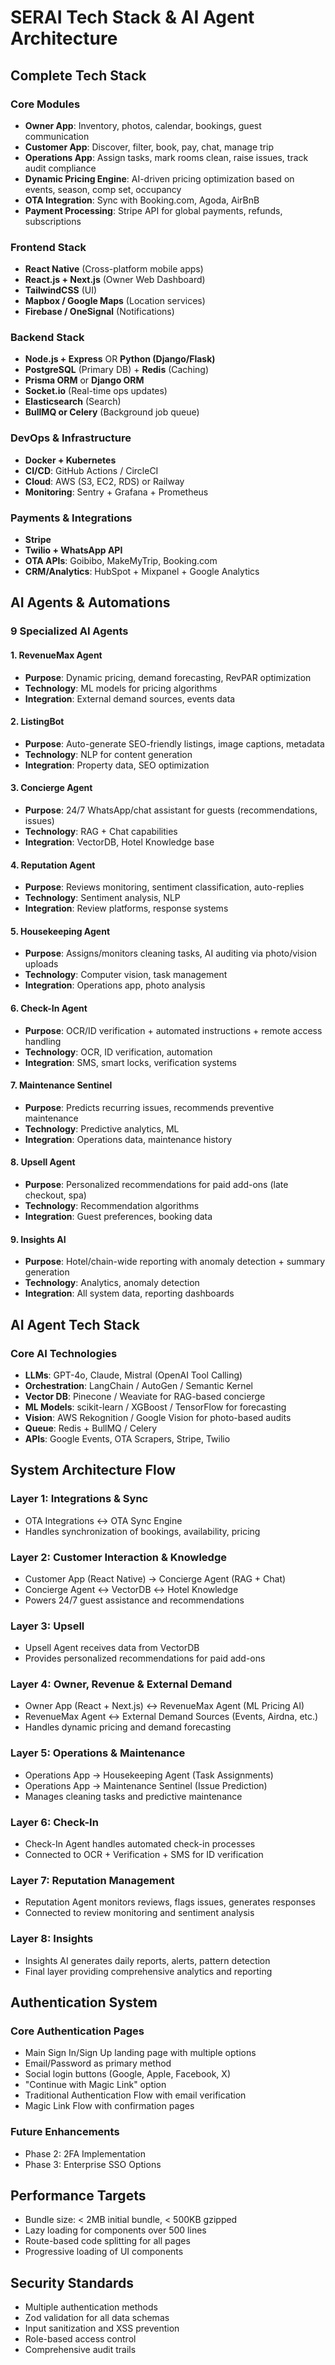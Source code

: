 # SERAI Tech Stack & AI Agent Architecture

## Complete Tech Stack

### Core Modules
- **Owner App**: Inventory, photos, calendar, bookings, guest communication
- **Customer App**: Discover, filter, book, pay, chat, manage trip
- **Operations App**: Assign tasks, mark rooms clean, raise issues, track audit compliance
- **Dynamic Pricing Engine**: AI-driven pricing optimization based on events, season, comp set, occupancy
- **OTA Integration**: Sync with Booking.com, Agoda, AirBnB
- **Payment Processing**: Stripe API for global payments, refunds, subscriptions

### Frontend Stack
- **React Native** (Cross-platform mobile apps)
- **React.js + Next.js** (Owner Web Dashboard)
- **TailwindCSS** (UI)
- **Mapbox / Google Maps** (Location services)
- **Firebase / OneSignal** (Notifications)

### Backend Stack
- **Node.js + Express** OR **Python (Django/Flask)**
- **PostgreSQL** (Primary DB) + **Redis** (Caching)
- **Prisma ORM** or **Django ORM**
- **Socket.io** (Real-time ops updates)
- **Elasticsearch** (Search)
- **BullMQ or Celery** (Background job queue)

### DevOps & Infrastructure
- **Docker + Kubernetes**
- **CI/CD**: GitHub Actions / CircleCI
- **Cloud**: AWS (S3, EC2, RDS) or Railway
- **Monitoring**: Sentry + Grafana + Prometheus

### Payments & Integrations
- **Stripe**
- **Twilio + WhatsApp API**
- **OTA APIs**: Goibibo, MakeMyTrip, Booking.com
- **CRM/Analytics**: HubSpot + Mixpanel + Google Analytics

## AI Agents & Automations

### 9 Specialized AI Agents

#### 1. RevenueMax Agent
- **Purpose**: Dynamic pricing, demand forecasting, RevPAR optimization
- **Technology**: ML models for pricing algorithms
- **Integration**: External demand sources, events data

#### 2. ListingBot
- **Purpose**: Auto-generate SEO-friendly listings, image captions, metadata
- **Technology**: NLP for content generation
- **Integration**: Property data, SEO optimization

#### 3. Concierge Agent
- **Purpose**: 24/7 WhatsApp/chat assistant for guests (recommendations, issues)
- **Technology**: RAG + Chat capabilities
- **Integration**: VectorDB, Hotel Knowledge base

#### 4. Reputation Agent
- **Purpose**: Reviews monitoring, sentiment classification, auto-replies
- **Technology**: Sentiment analysis, NLP
- **Integration**: Review platforms, response systems

#### 5. Housekeeping Agent
- **Purpose**: Assigns/monitors cleaning tasks, AI auditing via photo/vision uploads
- **Technology**: Computer vision, task management
- **Integration**: Operations app, photo analysis

#### 6. Check-In Agent
- **Purpose**: OCR/ID verification + automated instructions + remote access handling
- **Technology**: OCR, ID verification, automation
- **Integration**: SMS, smart locks, verification systems

#### 7. Maintenance Sentinel
- **Purpose**: Predicts recurring issues, recommends preventive maintenance
- **Technology**: Predictive analytics, ML
- **Integration**: Operations data, maintenance history

#### 8. Upsell Agent
- **Purpose**: Personalized recommendations for paid add-ons (late checkout, spa)
- **Technology**: Recommendation algorithms
- **Integration**: Guest preferences, booking data

#### 9. Insights AI
- **Purpose**: Hotel/chain-wide reporting with anomaly detection + summary generation
- **Technology**: Analytics, anomaly detection
- **Integration**: All system data, reporting dashboards

## AI Agent Tech Stack

### Core AI Technologies
- **LLMs**: GPT-4o, Claude, Mistral (OpenAI Tool Calling)
- **Orchestration**: LangChain / AutoGen / Semantic Kernel
- **Vector DB**: Pinecone / Weaviate for RAG-based concierge
- **ML Models**: scikit-learn / XGBoost / TensorFlow for forecasting
- **Vision**: AWS Rekognition / Google Vision for photo-based audits
- **Queue**: Redis + BullMQ / Celery
- **APIs**: Google Events, OTA Scrapers, Stripe, Twilio

## System Architecture Flow

### Layer 1: Integrations & Sync
- OTA Integrations ↔ OTA Sync Engine
- Handles synchronization of bookings, availability, pricing

### Layer 2: Customer Interaction & Knowledge
- Customer App (React Native) → Concierge Agent (RAG + Chat)
- Concierge Agent ↔ VectorDB ↔ Hotel Knowledge
- Powers 24/7 guest assistance and recommendations

### Layer 3: Upsell
- Upsell Agent receives data from VectorDB
- Provides personalized recommendations for paid add-ons

### Layer 4: Owner, Revenue & External Demand
- Owner App (React + Next.js) ↔ RevenueMax Agent (ML Pricing AI)
- RevenueMax Agent ↔ External Demand Sources (Events, Airdna, etc.)
- Handles dynamic pricing and demand forecasting

### Layer 5: Operations & Maintenance
- Operations App → Housekeeping Agent (Task Assignments)
- Operations App → Maintenance Sentinel (Issue Prediction)
- Manages cleaning tasks and predictive maintenance

### Layer 6: Check-In
- Check-In Agent handles automated check-in processes
- Connected to OCR + Verification + SMS for ID verification

### Layer 7: Reputation Management
- Reputation Agent monitors reviews, flags issues, generates responses
- Connected to review monitoring and sentiment analysis

### Layer 8: Insights
- Insights AI generates daily reports, alerts, pattern detection
- Final layer providing comprehensive analytics and reporting

## Authentication System

### Core Authentication Pages
- Main Sign In/Sign Up landing page with multiple options
- Email/Password as primary method
- Social login buttons (Google, Apple, Facebook, X)
- "Continue with Magic Link" option
- Traditional Authentication Flow with email verification
- Magic Link Flow with confirmation pages

### Future Enhancements
- Phase 2: 2FA Implementation
- Phase 3: Enterprise SSO Options

## Performance Targets
- Bundle size: < 2MB initial bundle, < 500KB gzipped
- Lazy loading for components over 500 lines
- Route-based code splitting for all pages
- Progressive loading of UI components

## Security Standards
- Multiple authentication methods
- Zod validation for all data schemas
- Input sanitization and XSS prevention
- Role-based access control
- Comprehensive audit trails
